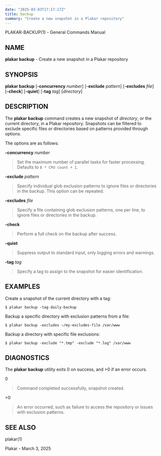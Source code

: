 ```yaml
---
date: "2025-03-03T17:17:17Z"
title: backup
summary: "Create a new snapshot in a Plakar repository"
---
```

PLAKAR-BACKUP(1) - General Commands Manual

## NAME

**plakar backup** - Create a new snapshot in a Plakar repository

## SYNOPSIS

**plakar backup**
\[**-concurrency**&nbsp;*number*]
\[**-exclude**&nbsp;*pattern*]
\[**-excludes**&nbsp;*file*]
\[**-check**]
\[**-quiet**]
\[**-tag**&nbsp;*tag*]
\[*directory*]

## DESCRIPTION

The
**plakar backup**
command creates a new snapshot of
*directory*,
or the current directory,
in a Plakar repository.
Snapshots can be filtered to exclude specific files or directories
based on patterns provided through options.

The options are as follows:

**-concurrency** *number*

> Set the maximum number of parallel tasks for faster processing.
> Defaults to
> `8 * CPU count + 1`.

**-exclude** *pattern*

> Specify individual glob exclusion patterns to ignore files or
> directories in the backup.
> This option can be repeated.

**-excludes** *file*

> Specify a file containing glob exclusion patterns, one per line, to
> ignore files or directories in the backup.

**-check**

> Perform a full check on the backup after success.

**-quiet**

> Suppress output to standard input, only logging errors and warnings.

**-tag** *tag*

> Specify a tag to assign to the snapshot for easier identification.

## EXAMPLES

Create a snapshot of the current directory with a tag:

	$ plakar backup -tag daily-backup

Backup a specific directory with exclusion patterns from a file:

	$ plakar backup -excludes ~/my-excludes-file /var/www

Backup a directory with specific file exclusions:

	$ plakar backup -exclude "*.tmp" -exclude "*.log" /var/www

## DIAGNOSTICS

The **plakar backup** utility exits&#160;0 on success, and&#160;&gt;0 if an error occurs.

0

> Command completed successfully, snapshot created.

&gt;0

> An error occurred, such as failure to access the repository or issues
> with exclusion patterns.

## SEE ALSO

plakar(1)

Plakar - March 3, 2025
